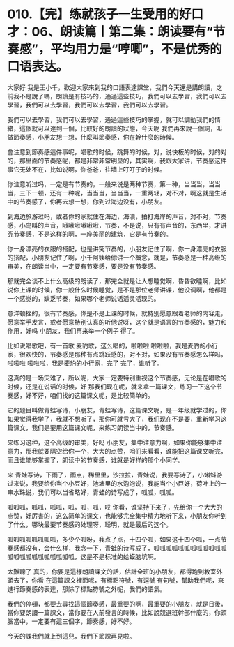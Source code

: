 # 010.【完】练就孩子一生受用的好口才：06、朗读篇丨第二集：朗读要有“节奏感”，平均用力是“哼唧”，不是优秀的口语表达。

大家好 我是王小千，歡迎大家來到我的口語表達課堂，我們今天還是講朗讀，之前我不是說了嗎，朗讀是有技巧的，通過這些技巧，我們可以去學習，我們可以去學習，我們可以去學習，我們可以去學習，我們可以去學習。

我們可以去學習，我們可以去學習，通過這些技巧的掌握，就可以調動我們的情緒，這個就可以達到一個，比較好的朗讀的狀態，今天呢 我們再來說一個詞，叫做節奏感，小朋友想一想，什麼叫節奏感，你在幹什麼的時候。

會注意到節奏感這件事呢，唱歌的时候，跳舞的时候，对，说快板的时候，对的对的，那里面的节奏感呢，都是非常非常明显的，其实啊，我跟大家讲，节奏感这件事它无处不在，比如说啊，你爸爸，往墙上叮叮子的时候。

你注意听过吗，一定是有节奏的，一般来说是两种节奏，第一种，当当当，当当当，三下一顿，还有一种呢，当当当，当当当，一重两轻，对不对，啊这就是生活中的节奏感了，你再去想一想，你到过海边没有，小朋友。

到海边旅游过吗，或者你的家就住在海边，海浪，拍打海岸的声音，对不对，节奏感，小鸟叫的声音，啾啾啾啾啾啾，节奏，不是说，只有有声音的，东西里，才讲究节奏感，不是这样的啊，一座美丽的建筑，它是有节奏的。

你一身漂亮的衣服的搭配，也是讲究节奏的，小朋友记住了啊，你一身漂亮的衣服的搭配，小朋友记住了啊，小千阿姨给你讲一个概念，就是，节奏感是一种高级的审美，在朗读当中，一定要有节奏感，要是没有节奏感。

那就完全谈不上什么高级的朗读了，那完全就是让人想睡觉啊，昏昏欲睡啊，比如说你上课的时候，你一般什么时候睡觉，是不是那位老师讲课，他没调啊，他都是一个感觉的，缺乏节奏，如果哪个老师说话活灵活现的。

意洋顿挫的，很有节奏感，你是不是上课的时候，就特别愿意跟着老师的内容走，愿意举手发言，或者愿意特别认真的听他说呀，这个就是语言的节奏感的，魅力和作用，好吗 小朋友，我们再来举一个例子 得了。

比如说唱歌吧，有一首歌 麦豹歌，这么唱的，啦啦啦 啦啦啦，我是麦豹的小行家，很欢快的，节奏感是那种有点跳跃感的，对不对，如果没有节奏感怎么样吗，啦啦啦 啦啦啦，我是麦豹的小行家，完了 完了，谁听了。

这真的是一场灾难了，所以呢，大家一定要特别重视这个节奏感，无论是在唱歌的时候，还是在说话的时候，好 那我们现在呢，就来拿一篇课文，练习一下这个节奏感，好不好，咱们找的这篇课文呢，是比较简单的。

它的题目叫做青蛙写诗，小朋友，青蛙写诗，这篇课文呢，是一年级就学过的，你如果觉得我学了，我就不想听了，那你可就亏大了，我们现在不是要，重新学习这篇课文，我们是要用这篇课文呢，来练习朗读当中的，节奏感。

来练习这种，这个高级的审美，好吗 小朋友，集中注意力啊，如果你能够集中注意力，那我就要隔空给你一个，大大的点赞，咱们来看看，谁能把这篇课文听完，而且谁能够掌握了，朗读中的节奏感，谁就是好样的那个小同学。

来 青蛙写诗，下雨了，雨点，稀里里，沙拉拉，青蛙说，我要写诗了，小蝌蚪游过来说，我要给你当个小豆好，池塘里的水泡泡说，我能当个小巨好，荷叶上的一串水珠说，我们可以当省略好，青蛙的诗写成了，呱呱，呱呱。

呱呱呱，呱呱，呱呱，呱，呱，呱，哎 你看，谁坚持下来了，先给你一个大大的点赞，好厉害的，这么简单的课文，也能够完全集中精力地听下来，小朋友你听到了什么，哪块最要节奏感的处理呀，聪明，就是最后的这个。

呱呱呱呱呱呱呱呱，多少个呱呀，我点了点，十四个呱，如果这十四个呱，一点节奏感都没有，会什么样，我念一下，青蛙的诗写成了，呱呱呱呱呱呱呱呱呱呱呱呱呱呱呱呱呱呱呱呱呱呱呱，这是不是标准的蛤蟆脑坑啊。

太難聽了 真的，你要是這樣朗讀課文的話，估計全班的小朋友，都得跑到教室外頭去了，你看 在這篇課文裡面呢，有標點符號，有逗號 有句號，幫助我們呢，來進行節奏感的表達，那除了標點符號之外呢，我們的語氣。

我們的停頓，都要去尋找這個節奏感，最重要的啊，最重要的小朋友，就是日後，當你要朗讀一篇課文，當你要在人前發言的時候，比如說競選班幹部什麼的，你頭腦當中，一定要有這三個字，節奏感，好不好。

今天的課我們就上到這兒，我們下節課再見啦。
